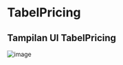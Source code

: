 # TabelPricing

## Tampilan UI TabelPricing
![image](https://github.com/JuanFakhri/TabelPricing/assets/61308533/66ab694c-64e0-449c-88ea-cdfe803c6050)
